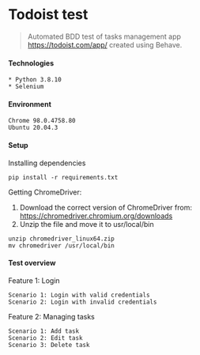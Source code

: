 # Todoist test
> Automated BDD test of tasks management app https://todoist.com/app/ created using Behave.

#### Technologies
```
* Python 3.8.10
* Selenium 
```

#### Environment
```
Chrome 98.0.4758.80 
Ubuntu 20.04.3
```

#### Setup
Installing dependencies
```
pip install -r requirements.txt
```

Getting ChromeDriver:
1. Download the correct version of ChromeDriver from: https://chromedriver.chromium.org/downloads
2. Unzip the file and move it to usr/local/bin
```
unzip chromedriver_linux64.zip
mv chromedriver /usr/local/bin
```

#### Test overview
Feature 1: Login
```
Scenario 1: Login with valid credentials
Scenario 2: Login with invalid credentials
```
Feature 2: Managing tasks
```
Scenario 1: Add task
Scenario 2: Edit task
Scenario 3: Delete task
```

